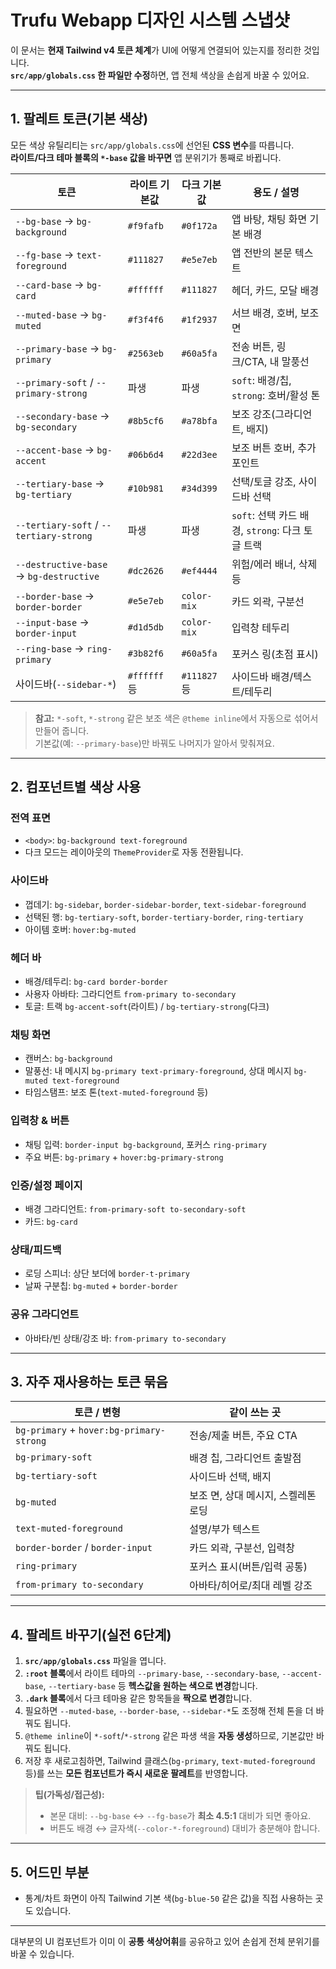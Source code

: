 # Trufu Webapp 디자인 시스템 스냅샷

이 문서는 **현재 Tailwind v4 토큰 체계**가 UI에 어떻게 연결되어 있는지를 정리한 것입니다.  
**`src/app/globals.css` 한 파일만 수정**하면, 앱 전체 색상을 손쉽게 바꿀 수 있어요.

---

## 1. 팔레트 토큰(기본 색상)

모든 색상 유틸리티는 `src/app/globals.css`에 선언된 **CSS 변수**를 따릅니다.  
**라이트/다크 테마 블록의 `*-base` 값을 바꾸면** 앱 분위기가 통째로 바뀝니다.

| 토큰                                    | 라이트 기본값 | 다크 기본값  | 용도 / 설명                                      |
| --------------------------------------- | ------------- | ------------ | ------------------------------------------------ |
| `--bg-base` → `bg-background`           | `#f9fafb`     | `#0f172a`    | 앱 바탕, 채팅 화면 기본 배경                     |
| `--fg-base` → `text-foreground`         | `#111827`     | `#e5e7eb`    | 앱 전반의 본문 텍스트                            |
| `--card-base` → `bg-card`               | `#ffffff`     | `#111827`    | 헤더, 카드, 모달 배경                            |
| `--muted-base` → `bg-muted`             | `#f3f4f6`     | `#1f2937`    | 서브 배경, 호버, 보조 면                         |
| `--primary-base` → `bg-primary`         | `#2563eb`     | `#60a5fa`    | 전송 버튼, 링크/CTA, 내 말풍선                   |
| `--primary-soft` / `--primary-strong`   | 파생          | 파생         | `soft`: 배경/칩, `strong`: 호버/활성 톤          |
| `--secondary-base` → `bg-secondary`     | `#8b5cf6`     | `#a78bfa`    | 보조 강조(그라디언트, 배지)                      |
| `--accent-base` → `bg-accent`           | `#06b6d4`     | `#22d3ee`    | 보조 버튼 호버, 추가 포인트                      |
| `--tertiary-base` → `bg-tertiary`       | `#10b981`     | `#34d399`    | 선택/토글 강조, 사이드바 선택                    |
| `--tertiary-soft` / `--tertiary-strong` | 파생          | 파생         | `soft`: 선택 카드 배경, `strong`: 다크 토글 트랙 |
| `--destructive-base` → `bg-destructive` | `#dc2626`     | `#ef4444`    | 위험/에러 배너, 삭제 등                          |
| `--border-base` → `border-border`       | `#e5e7eb`     | `color-mix`  | 카드 외곽, 구분선                                |
| `--input-base` → `border-input`         | `#d1d5db`     | `color-mix`  | 입력창 테두리                                    |
| `--ring-base` → `ring-primary`          | `#3b82f6`     | `#60a5fa`    | 포커스 링(초점 표시)                             |
| 사이드바(`--sidebar-*`)                 | `#ffffff` 등  | `#111827` 등 | 사이드바 배경/텍스트/테두리                      |

> **참고:** `*-soft`, `*-strong` 같은 보조 색은 `@theme inline`에서 자동으로 섞어서 만들어 줍니다.  
> 기본값(예: `--primary-base`)만 바꿔도 나머지가 알아서 맞춰져요.

---

## 2. 컴포넌트별 색상 사용

### 전역 표면

- `<body>`: `bg-background text-foreground`
- 다크 모드는 레이아웃의 `ThemeProvider`로 자동 전환됩니다.

### 사이드바

- 껍데기: `bg-sidebar`, `border-sidebar-border`, `text-sidebar-foreground`
- 선택된 행: `bg-tertiary-soft`, `border-tertiary-border`, `ring-tertiary`
- 아이템 호버: `hover:bg-muted`

### 헤더 바

- 배경/테두리: `bg-card border-border`
- 사용자 아바타: 그라디언트 `from-primary to-secondary`
- 토글: 트랙 `bg-accent-soft`(라이트) / `bg-tertiary-strong`(다크)

### 채팅 화면

- 캔버스: `bg-background`
- 말풍선: 내 메시지 `bg-primary text-primary-foreground`, 상대 메시지 `bg-muted text-foreground`
- 타임스탬프: 보조 톤(`text-muted-foreground` 등)

### 입력창 & 버튼

- 채팅 입력: `border-input bg-background`, 포커스 `ring-primary`
- 주요 버튼: `bg-primary` + `hover:bg-primary-strong`

### 인증/설정 페이지

- 배경 그라디언트: `from-primary-soft to-secondary-soft`
- 카드: `bg-card`

### 상태/피드백

- 로딩 스피너: 상단 보더에 `border-t-primary`
- 날짜 구분칩: `bg-muted` + `border-border`

### 공유 그라디언트

- 아바타/빈 상태/강조 바: `from-primary to-secondary`

---

## 3. 자주 재사용하는 토큰 묶음

| 토큰 / 변형                              | 같이 쓰는 곳                        |
| ---------------------------------------- | ----------------------------------- |
| `bg-primary` + `hover:bg-primary-strong` | 전송/제출 버튼, 주요 CTA            |
| `bg-primary-soft`                        | 배경 칩, 그라디언트 출발점          |
| `bg-tertiary-soft`                       | 사이드바 선택, 배지                 |
| `bg-muted`                               | 보조 면, 상대 메시지, 스켈레톤 로딩 |
| `text-muted-foreground`                  | 설명/부가 텍스트                    |
| `border-border` / `border-input`         | 카드 외곽, 구분선, 입력창           |
| `ring-primary`                           | 포커스 표시(버튼/입력 공통)         |
| `from-primary to-secondary`              | 아바타/히어로/최대 레벨 강조        |

---

## 4. 팔레트 바꾸기(실전 6단계)

1. **`src/app/globals.css`** 파일을 엽니다.
2. **`:root` 블록**에서 라이트 테마의 `--primary-base`, `--secondary-base`, `--accent-base`, `--tertiary-base` 등 **헥스값을 원하는 색으로 변경**합니다.
3. **`.dark` 블록**에서 다크 테마용 같은 항목들을 **짝으로 변경**합니다.
4. 필요하면 `--muted-base`, `--border-base`, `--sidebar-*`도 조정해 전체 톤을 더 바꿔도 됩니다.
5. `@theme inline`이 `*-soft`/`*-strong` 같은 파생 색을 **자동 생성**하므로, 기본값만 바꿔도 됩니다.
6. 저장 후 새로고침하면, Tailwind 클래스(`bg-primary`, `text-muted-foreground` 등)를 쓰는 **모든 컴포넌트가 즉시 새로운 팔레트**를 반영합니다.

> **팁(가독성/접근성):**
>
> - 본문 대비: `--bg-base` ↔ `--fg-base`가 **최소 4.5:1** 대비가 되면 좋아요.
> - 버튼도 배경 ↔ 글자색(`--color-*-foreground`) 대비가 충분해야 합니다.

---

## 5. 어드민 부분

- 통계/차트 화면이 아직 Tailwind 기본 색(`bg-blue-50` 같은 값)을 직접 사용하는 곳도 있습니다.

---

대부분의 UI 컴포넌트가 이미 이 **공통 색상어휘**를 공유하고 있어 손쉽게 전체 분위기를 바꿀 수 있습니다.
